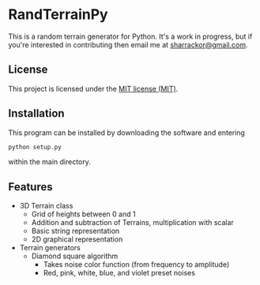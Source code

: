 # RandTerrainPy

This is a random terrain generator for Python. It's a work in progress, but if you're interested in contributing then email me at sharrackor@gmail.com.

## License

This project is licensed under the [MIT license (MIT)](LICENSE).

## Installation

This program can be installed by downloading the software and entering

```bash
python setup.py
```

within the main directory.

## Features

* 3D Terrain class
    * Grid of heights between 0 and 1
    * Addition and subtraction of Terrains, multiplication with scalar
    * Basic string representation
    * 2D graphical representation
* Terrain generators
    * Diamond square algorithm
        * Takes noise color function (from frequency to amplitude)
        * Red, pink, white, blue, and violet preset noises